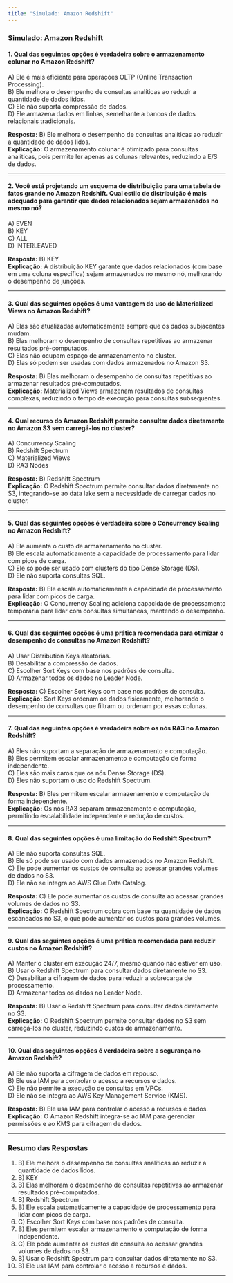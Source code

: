 ```yaml
---
title: "Simulado: Amazon Redshift"
---
```


### **Simulado: Amazon Redshift**

#### **1. Qual das seguintes opções é verdadeira sobre o armazenamento colunar no Amazon Redshift?**
A) Ele é mais eficiente para operações OLTP (Online Transaction Processing).  
B) Ele melhora o desempenho de consultas analíticas ao reduzir a quantidade de dados lidos.  
C) Ele não suporta compressão de dados.  
D) Ele armazena dados em linhas, semelhante a bancos de dados relacionais tradicionais.  

**Resposta:** B) Ele melhora o desempenho de consultas analíticas ao reduzir a quantidade de dados lidos.  
**Explicação:** O armazenamento colunar é otimizado para consultas analíticas, pois permite ler apenas as colunas relevantes, reduzindo a E/S de dados.

---

#### **2. Você está projetando um esquema de distribuição para uma tabela de fatos grande no Amazon Redshift. Qual estilo de distribuição é mais adequado para garantir que dados relacionados sejam armazenados no mesmo nó?**
A) EVEN  
B) KEY  
C) ALL  
D) INTERLEAVED  

**Resposta:** B) KEY  
**Explicação:** A distribuição KEY garante que dados relacionados (com base em uma coluna específica) sejam armazenados no mesmo nó, melhorando o desempenho de junções.

---

#### **3. Qual das seguintes opções é uma vantagem do uso de Materialized Views no Amazon Redshift?**
A) Elas são atualizadas automaticamente sempre que os dados subjacentes mudam.  
B) Elas melhoram o desempenho de consultas repetitivas ao armazenar resultados pré-computados.  
C) Elas não ocupam espaço de armazenamento no cluster.  
D) Elas só podem ser usadas com dados armazenados no Amazon S3.  

**Resposta:** B) Elas melhoram o desempenho de consultas repetitivas ao armazenar resultados pré-computados.  
**Explicação:** Materialized Views armazenam resultados de consultas complexas, reduzindo o tempo de execução para consultas subsequentes.

---

#### **4. Qual recurso do Amazon Redshift permite consultar dados diretamente no Amazon S3 sem carregá-los no cluster?**
A) Concurrency Scaling  
B) Redshift Spectrum  
C) Materialized Views  
D) RA3 Nodes  

**Resposta:** B) Redshift Spectrum  
**Explicação:** O Redshift Spectrum permite consultar dados diretamente no S3, integrando-se ao data lake sem a necessidade de carregar dados no cluster.

---

#### **5. Qual das seguintes opções é verdadeira sobre o Concurrency Scaling no Amazon Redshift?**
A) Ele aumenta o custo de armazenamento no cluster.  
B) Ele escala automaticamente a capacidade de processamento para lidar com picos de carga.  
C) Ele só pode ser usado com clusters do tipo Dense Storage (DS).  
D) Ele não suporta consultas SQL.  

**Resposta:** B) Ele escala automaticamente a capacidade de processamento para lidar com picos de carga.  
**Explicação:** O Concurrency Scaling adiciona capacidade de processamento temporária para lidar com consultas simultâneas, mantendo o desempenho.

---

#### **6. Qual das seguintes opções é uma prática recomendada para otimizar o desempenho de consultas no Amazon Redshift?**
A) Usar Distribution Keys aleatórias.  
B) Desabilitar a compressão de dados.  
C) Escolher Sort Keys com base nos padrões de consulta.  
D) Armazenar todos os dados no Leader Node.  

**Resposta:** C) Escolher Sort Keys com base nos padrões de consulta.  
**Explicação:** Sort Keys ordenam os dados fisicamente, melhorando o desempenho de consultas que filtram ou ordenam por essas colunas.

---

#### **7. Qual das seguintes opções é verdadeira sobre os nós RA3 no Amazon Redshift?**
A) Eles não suportam a separação de armazenamento e computação.  
B) Eles permitem escalar armazenamento e computação de forma independente.  
C) Eles são mais caros que os nós Dense Storage (DS).  
D) Eles não suportam o uso do Redshift Spectrum.  

**Resposta:** B) Eles permitem escalar armazenamento e computação de forma independente.  
**Explicação:** Os nós RA3 separam armazenamento e computação, permitindo escalabilidade independente e redução de custos.

---

#### **8. Qual das seguintes opções é uma limitação do Redshift Spectrum?**
A) Ele não suporta consultas SQL.  
B) Ele só pode ser usado com dados armazenados no Amazon Redshift.  
C) Ele pode aumentar os custos de consulta ao acessar grandes volumes de dados no S3.  
D) Ele não se integra ao AWS Glue Data Catalog.  

**Resposta:** C) Ele pode aumentar os custos de consulta ao acessar grandes volumes de dados no S3.  
**Explicação:** O Redshift Spectrum cobra com base na quantidade de dados escaneados no S3, o que pode aumentar os custos para grandes volumes.

---

#### **9. Qual das seguintes opções é uma prática recomendada para reduzir custos no Amazon Redshift?**
A) Manter o cluster em execução 24/7, mesmo quando não estiver em uso.  
B) Usar o Redshift Spectrum para consultar dados diretamente no S3.  
C) Desabilitar a cifragem de dados para reduzir a sobrecarga de processamento.  
D) Armazenar todos os dados no Leader Node.  

**Resposta:** B) Usar o Redshift Spectrum para consultar dados diretamente no S3.  
**Explicação:** O Redshift Spectrum permite consultar dados no S3 sem carregá-los no cluster, reduzindo custos de armazenamento.

---

#### **10. Qual das seguintes opções é verdadeira sobre a segurança no Amazon Redshift?**
A) Ele não suporta a cifragem de dados em repouso.  
B) Ele usa IAM para controlar o acesso a recursos e dados.  
C) Ele não permite a execução de consultas em VPCs.  
D) Ele não se integra ao AWS Key Management Service (KMS).  

**Resposta:** B) Ele usa IAM para controlar o acesso a recursos e dados.  
**Explicação:** O Amazon Redshift integra-se ao IAM para gerenciar permissões e ao KMS para cifragem de dados.

---

### **Resumo das Respostas**
1. B) Ele melhora o desempenho de consultas analíticas ao reduzir a quantidade de dados lidos.  
2. B) KEY  
3. B) Elas melhoram o desempenho de consultas repetitivas ao armazenar resultados pré-computados.  
4. B) Redshift Spectrum  
5. B) Ele escala automaticamente a capacidade de processamento para lidar com picos de carga.  
6. C) Escolher Sort Keys com base nos padrões de consulta.  
7. B) Eles permitem escalar armazenamento e computação de forma independente.  
8. C) Ele pode aumentar os custos de consulta ao acessar grandes volumes de dados no S3.  
9. B) Usar o Redshift Spectrum para consultar dados diretamente no S3.  
10. B) Ele usa IAM para controlar o acesso a recursos e dados.  

---
